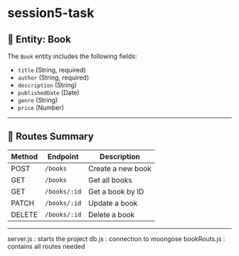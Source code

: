 # session5-task 

## 📘 Entity: Book

The `Book` entity includes the following fields:
- `title` (String, required)
- `author` (String, required)
- `description` (String)
- `publishedDate` (Date)
- `genre` (String)
- `price` (Number)

---

## 📌 Routes Summary
| Method | Endpoint        | Description           |
|--------|------------------|-----------------------|
| POST   | `/books`         | Create a new book     |
| GET    | `/books`         | Get all books         |
| GET    | `/books/:id`     | Get a book by ID      |
| PATCH  | `/books/:id`     | Update a book         |
| DELETE | `/books/:id`     | Delete a book         |

---

server.js : starts the project
db.js : connection to moongose
bookRouts.js : contains all routes needed

